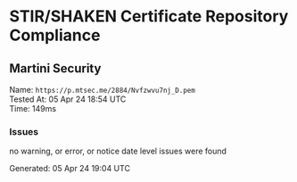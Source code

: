 # STIR/SHAKEN Certificate Repository Compliance

## Martini Security

Name: `https://p.mtsec.me/2884/Nvfzwvu7nj_D.pem`\
Tested At: 05 Apr 24 18:54 UTC\
Time: 149ms

### Issues

no warning, or error, or notice date level issues were found

Generated: 05 Apr 24 19:04 UTC